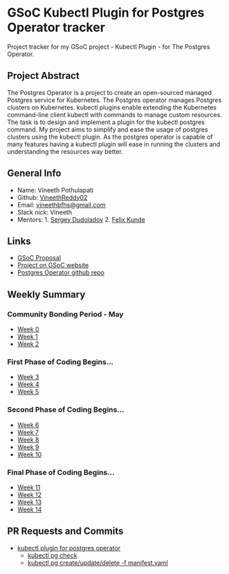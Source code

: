 
# GSoC Kubectl Plugin for Postgres Operator tracker
Project tracker for my GSoC project - Kubectl Plugin - for The Postgres Operator.

## Project Abstract
The Postgres Operator is a project to create an open-sourced managed Postgres service for Kubernetes. The Postgres operator manages Postgres clusters on Kubernetes. kubectl plugins enable extending the Kubernetes command-line client kubectl with commands to manage custom resources. The task is to design and implement a plugin for the kubectl postgres command. My project aims to simplify and ease the usage of postgres clusters using the kubectl plugin. As the postgres operator is capable of many features having a kubectl plugin will ease in running the clusters and understanding the resources way better.

## General Info

+ Name: Vineeth Pothulapati
+ Github: [VineethReddy02](https://github.com/VineethReddy02)
+ Email: vineethbfhs@gmail.com
+ Slack nick: Vineeth
+ Mentors: 1. [Sergey Dudoladov](https://github.com/sdudoladov)
           2. [Felix Kunde](https://github.com/FxKu)
           
## Links

+ [GSoC Proposal](notes/gsoc-proposal.pdf)
+ [Project on GSoC website](https://summerofcode.withgoogle.com/organizations/5429926902104064/)
+ [Postgres Operator github repo](https://github.com/zalando/postgres-operator)

## Weekly Summary

### Community Bonding Period - May

+ [Week 0](weekly/week0.md)
+ [Week 1](weekly/week1.md)
+ [Week 2](weekly/week2.md)

### First Phase of Coding Begins...

+ [Week 3](weekly/week3.md)
+ [Week 4](weekly/week4.md)
+ [Week 5](weekly/week5.md)

### Second Phase of Coding Begins...

+ [Week 6](weekly/week6.md)
+ [Week 7](weekly/week7.md)
+ [Week 8](weekly/week8.md)
+ [Week 9](weekly/week9.md)
+ [Week 10](weekly/week10.md)

### Final Phase of Coding Begins...

+ [Week 11](weekly/week11.md)
+ [Week 12](weekly/week12.md)
+ [Week 13](weekly/week13.md)
+ [Week 14](weekly/week14.md)


## PR Requests and Commits
+ [kubectl plugin for postgres operator](https://github.com/zalando/postgres-operator/pull/579#pullrequestreview-275367465)
     - [kubectl pg check](https://github.com/zalando/postgres-operator/pull/579/commits/e6869ea8df4f5337df4c8bba581b0d655341c892)
     - [kubectl pg create/update/delete -f manifest.yaml](https://github.com/zalando/postgres-operator/pull/579/commits/7f20d2e67ef43619818584fb4f80dd3f34e72efd)
